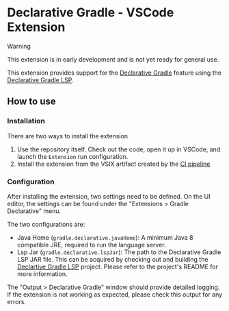 # Declarative Gradle - VSCode Extension

> [!WARNING]  
> This extension is in early development and is not yet ready for general use.

This extension provides support for the [Declarative Gradle](https://github.com/gradle/declarative-gradle) feature using the [Declarative Gradle LSP](https://github.com/gradle/declarative-lsp).

## How to use

### Installation

There are two ways to install the extension

1.  Use the repository itself. Check out the code, open it up in VSCode, and launch the `Extension` run configuration.
1.  Install the extension from the VSIX artifact created by the [CI pipeline](https://github.com/gradle/declarative-vscode-extension/actions/workflows/build.yml)

### Configuration

After installing the extension, two settings need to be defined.
On the UI editor, the settings can be found under the "Extensions > Gradle Declarative" menu.

The two configurations are:

- Java Home (`gradle.declarative.javaHome`): A minimum Java 8 compatible JRE, required to run the language server.
- Lsp Jar (`gradle.declarative.lspJar`): The path to the Declarative Gradle LSP JAR file. This can be acquired by checking out and building the [Declartive Gradle LSP](https://github.com/gradle/declarative-lsp) project. Please refer to the project's README for more information.

The "Output > Declarative Gradle" window should provide detailed logging.
If the extension is not working as expected, please check this output for any errors.
